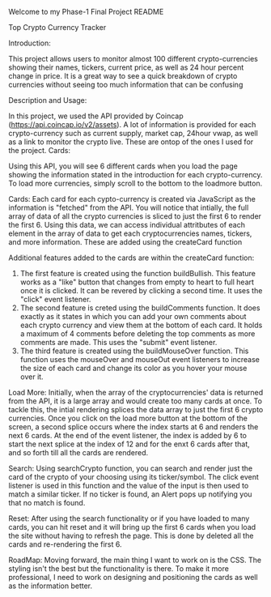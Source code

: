 Welcome to my Phase-1 Final Project README

Top Crypto Currency Tracker

Introduction:

This project allows users to monitor almost 100 different crypto-currencies showing their names, tickers, current price, as well as 24 hour percent change in price. It is a great way to see a quick breakdown of crypto currencies without seeing too much information that can be confusing

Description and Usage:

In this project, we used the API provided by Coincap (https://api.coincap.io/v2/assets). A lot of information is provided for each crypto-currency such as current supply, market cap, 24hour vwap, as well as a link to monitor the crypto live. These are ontop of the ones I used for the project. 
Cards: 


Using this API, you will see 6 different cards when you load the page showing the information stated in the introduction for each crypto-currency. To load more currencies, simply scroll to the bottom to the loadmore button.

Cards: 
Each card for each cypto-currency is created via JavaScript as the information is "fetched" from the API. You will notice that intially, the full array of data of all the crypto currencies is sliced to just the first 6 to render the first 6. Using this data, we can access individual attritbutes of each element in the array of data to get each cryptocurrencies names, tickers, and more information. These are added using the createCard function

Additional features added to the cards are within the createCard function: 
1. The first feature is created using the function buildBullish. This feature works as a "like" button that changes from empty to heart to full heart once it is clicked. It can be revered by clicking a second time. It uses the "click" event listener. 
2. The second feature is creted using the buildComments function. It does exactly as it states in which you can add your own comments about each crypto currency and view them at the bottom of each card. It holds a maximum of 4 comments before deleting the top comments as more comments are made. This uses the "submit" event listener. 
3. The third feature is created using the buildMouseOver function. This function uses the mouseOver and mouseOut event listeners to increase the size of each card and change its color as you hover your mouse over it. 

Load More: 
Initially, when the array of the cryptocurrencies' data is returned from the API, it is a large array and would create too many cards at once. To tackle this, the intial rendering splices the data array to just the first 6 crypto currencies. Once you click on the load more button at the bottom of the screen, a second splice occurs where the index starts at 6 and renders the next 6 cards. At the end of the event listener, the index is added by 6 to start the next splice at the index of 12 and for the enxt 6 cards after that, and so forth till all the cards are rendered. 

Search: 
Using searchCrypto function, you can search and render just the card of the crypto of your choosing using its ticker/symbol. The click event listener is used in this function and the value of the input is then used to match a similar ticker. If no ticker is found, an Alert pops up notifying you that no match is found.

Reset:
After using the search functionality or if you have loaded to many cards, you can hit reset and it will bring up the first 6 cards when you load the site without having to refresh the page. This is done by deleted all the cards and re-rendering the first 6. 

RoadMap: 
Moving forward, the main thing I want to work on is the CSS. The styling isn't the best but the functionality is there. To make it more professional, I need to work on designing and positioning the cards as well as the information better. 


